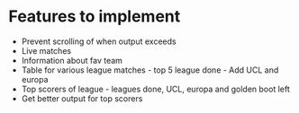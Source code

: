 # Features to implement

- Prevent scrolling of when output exceeds
- Live matches
- Information about fav team
- Table for various league matches - top 5 league done - Add UCL and europa
- Top scorers of league - leagues done, UCL, europa and golden boot left
- Get better output for top scorers
